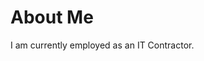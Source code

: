 <!DOCTYPE HTML>
<html lang="en">
  <body>
    <h1>About Me</h1>
    <p>I am currently employed as an IT Contractor.</p>
  </body>
</html>
